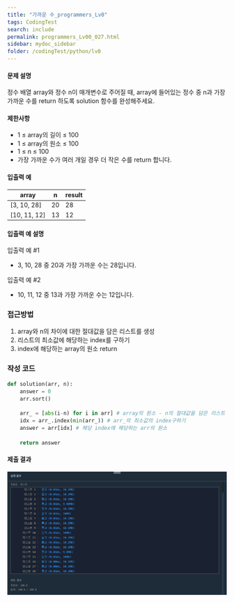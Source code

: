 ```yaml
---
title: "가까운 수_programmers_Lv0"
tags: CodingTest
search: include
permalink: programmers_Lv00_027.html
sidebar: mydoc_sidebar
folder: /codingTest/python/lv0
---
```



#### 문제 설명 <br>

정수 배열 array와 정수 n이 매개변수로 주어질 때, array에 들어있는 정수 중 n과 가장 가까운 수를 return 하도록 solution 함수를 완성해주세요.

#### 제한사항 <br>

- 1 ≤ array의 길이 ≤ 100
- 1 ≤ array의 원소 ≤ 100
- 1 ≤ n ≤ 100
- 가장 가까운 수가 여러 개일 경우 더 작은 수를 return 합니다.


#### 입출력 예 <br>
  
array|	n|	result
---|---|---
[3, 10, 28]|	20|	28
[10, 11, 12]|	13|	12

#### 입출력 예 설명 <br>

입출력 예 #1
- 3, 10, 28 중 20과 가장 가까운 수는 28입니다.

입출력 예 #2
- 10, 11, 12 중 13과 가장 가까운 수는 12입니다.

### 접근방법 <br>

1. array와 n의 차이에 대한 절대값을 담은 리스트를 생성 
2. 리스트의 최소값에 해당하는 index를 구하기
3. index에 해당하는 array의 원소 return

### 작성 코드 <br>

```python
def solution(arr, n):
    answer = 0
    arr.sort()
    
    arr_ = [abs(i-n) for i in arr] # array의 원소 - n의 절대값을 담은 리스트 생성
    idx = arr_.index(min(arr_)) # arr_의 최소값의 index구하기
    answer = arr[idx] # 해당 index에 해당하는 arr의 원소
    
    return answer
```

#### 제출 결과

![제출 결과](\images\programmers_Lv00_027.png)



